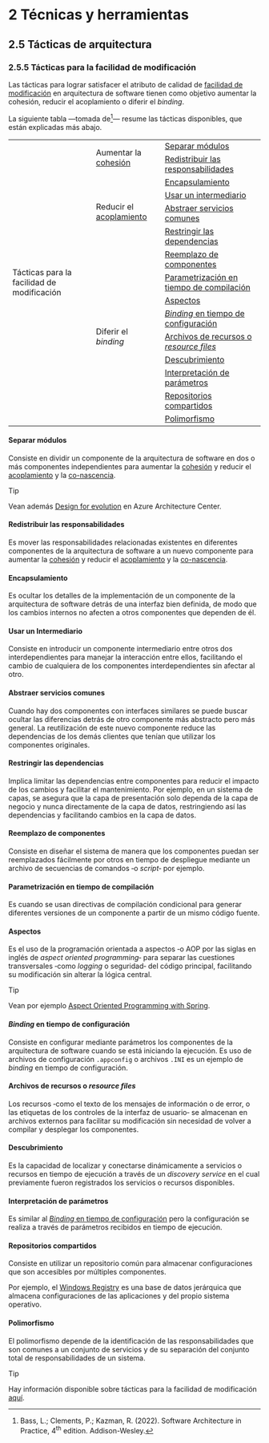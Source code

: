 # 2 Técnicas y herramientas

## 2.5 Tácticas de arquitectura

### 2.5.5 Tácticas para la facilidad de modificación

Las tácticas para lograr satisfacer el atributo de calidad de [facilidad de
modificación](/4_Conceptos/4_Facilidad_de_modificacion.md) en arquitectura de
software tienen como objetivo aumentar la cohesión, reducir el acoplamiento o
diferir el *binding*.

La siguiente tabla —tomada de[^1]— resume las tácticas disponibles, que están
explicadas más abajo.

[^1]: Bass, L.; Clements, P.; Kazman, R. (2022). Software Architecture in
    Practice, 4<sup>th</sup> edition. Addison-Wesley.

<table>
  <tr>
    <td rowspan="15">
      Tácticas para la facilidad de modificación
    </td>
    <td rowspan="2">
      Aumentar la <a href="/4_Conceptos/4_Cohesion.md">cohesión</a>
    </td>
    <td>
      <a href="#separar-módulos">Separar módulos</a>
    </td>
  </tr>
  <tr>
    <td>
      <a href="#redistribuir-las-responsabilidades">Redistribuir las responsabilidades</a>
    </td>
  </tr>
  <tr>
    <td rowspan="4">
      Reducir el <a href="/4_Conceptos/4_Acoplamiento.md">acoplamiento</a>
    </td>
    <td>
      <a href="#encapsulamiento">Encapsulamiento</a>
    </td>
  </tr>
  <tr>
    <td>
      <a href="#usar-un-intermediario">Usar un intermediario</a>
    </td>
  </tr>
  <tr>
    <td>
      <a href="#abstraer-servicios-comunes">Abstraer servicios comunes</a>
    </td>
  </tr>
  <tr>
    <td>
      <a href="#restringir-las-dependencias">Restringir las dependencias</a>
    </td>
  </tr>
  <tr>
    <td rowspan="9">
      Diferir el <i>binding</i>
    </td>
    <td>
      <a href="#reemplazo-de-componentes">Reemplazo de componentes</a>
    </td>
  </tr>
  <tr>
    <td>
      <a href="#parametrización-en-tiempo-de-compilación">Parametrización en
      tiempo de compilación</a>
    </td>
  </tr>
  <tr>
    <td>
      <a href="#aspectos">Aspectos</a>
    </td>
  </tr>
  <tr>
    <td>
      <a href="#binding-en-tiempo-de-configuración"><i>Binding</i> en tiempo de
      configuración</a>
    </td>
  </tr>
  <tr>
    <td>
      <a href="#archivos-de-recursos-o-resource-files">Archivos de recursos o
      <i>resource files</i></a>
    </td>
  </tr>
  <tr>
    <td>
      <a href="#descubrimiento">Descubrimiento</a>
    </td>
  </tr>
  <tr>
    <td>
      <a href="#interpretación-de-parámetros">Interpretación de parámetros</a>
    </td>
  </tr>
  <tr>
    <td>
      <a href="#repositorios-compartidos">Repositorios compartidos</a>
    </td>
  </tr>
  <tr>
    <td>
      <a href="#polimorfismo">Polimorfismo</a>
    </td>
  </tr>
</table>

#### Separar módulos

Consiste en dividir un componente de la arquitectura de software en dos o más
componentes independientes para aumentar la
[cohesión](/4_Conceptos/4_Cohesion.md) y reducir el
[acoplamiento](/4_Conceptos/4_Acoplamiento.md) y la
[co-nascencia](/4_Conceptos/4_Connascence.md).

> [!TIP]
> Vean además [Design for
> evolution](https://learn.microsoft.com/en-us/azure/architecture/guide/design-principles/design-for-evolution)
> en Azure Architecture Center.

#### Redistribuir las responsabilidades

Es mover las responsabilidades relacionadas existentes en diferentes componentes
de la arquitectura de software a un nuevo componente para aumentar la
[cohesión](/4_Conceptos/4_Cohesion.md) y reducir el
[acoplamiento](/4_Conceptos/4_Acoplamiento.md) y la
[co-nascencia](/4_Conceptos/4_Connascence.md).

#### Encapsulamiento

Es ocultar los detalles de la implementación de un componente de la arquitectura
de software detrás de una interfaz bien definida, de modo que los cambios
internos no afecten a otros componentes que dependen de él.

#### Usar un Intermediario

Consiste en introducir un componente intermediario entre otros dos
interdependientes para manejar la interacción entre ellos, facilitando el cambio
de cualquiera de los componentes interdependientes sin afectar al otro.

#### Abstraer servicios comunes

Cuando hay dos componentes con interfaces similares se puede buscar ocultar las
diferencias detrás de otro componente más abstracto pero más general. La
reutilización de este nuevo componente reduce las dependencias de los demás
clientes que tenían que utilizar los componentes originales.

#### Restringir las dependencias

Implica limitar las dependencias entre componentes para reducir el impacto de
los cambios y facilitar el mantenimiento. Por ejemplo, en un sistema de capas,
se asegura que la capa de presentación solo dependa de la capa de negocio y
nunca directamente de la capa de datos, restringiendo así las dependencias y
facilitando cambios en la capa de datos.

#### Reemplazo de componentes

Consiste en diseñar el sistema de manera que los componentes puedan ser
reemplazados fácilmente por otros en tiempo de despliegue mediante un archivo de
secuencias de comandos ‑o *script*‑ por ejemplo.

#### Parametrización en tiempo de compilación

Es cuando se usan directivas de compilación condicional para generar diferentes
versiones de un componente a partir de un mismo código fuente.

#### Aspectos

Es el uso de la programación orientada a aspectos ‑o AOP por las siglas en
inglés de  *aspect oriented programming*‑ para separar las cuestiones
transversales ‑como *logging* o seguridad‑ del código principal, facilitando su
modificación sin alterar la lógica central.

> [!TIP]
> Vean por ejemplo [Aspect Oriented Programming with
> Spring](https://docs.spring.io/spring-framework/reference/core/aop.html).

#### *Binding* en tiempo de configuración

Consiste en configurar mediante parámetros los componentes de la arquitectura de
software cuando se está iniciando la ejecución. Es uso de archivos de
configuración `.appconfig` o archivos `.INI` es un ejemplo de *binding* en
tiempo de configuración.

#### Archivos de recursos o *resource files*

Los recursos ‑como el texto de los mensajes de información o de error, o las
etiquetas de los controles de la interfaz de usuario‑ se almacenan en archivos
externos para facilitar su modificación sin necesidad de volver a compilar y
desplegar los componentes.

#### Descubrimiento

Es la capacidad de localizar y conectarse dinámicamente a servicios o recursos
en tiempo de ejecución a través de un *discovery service* en el cual previamente
fueron registrados los servicios o recursos disponibles.

#### Interpretación de parámetros

Es similar al [*Binding* en tiempo de
configuración](#binding-en-tiempo-de-configuración) pero la configuración se
realiza a través de parámetros recibidos en tiempo de ejecución.

#### Repositorios compartidos

Consiste en utilizar un repositorio común para almacenar configuraciones que son
accesibles por múltiples componentes.

Por ejemplo, el [Windows
Registry](https://learn.microsoft.com/en-us/troubleshoot/windows-server/performance/windows-registry-advanced-users)
es una base de datos jerárquica que almacena configuraciones de las aplicaciones
y del propio sistema operativo.

#### Polimorfismo

El polimorfismo depende de la identificación de las responsabilidades que son
comunes a un conjunto de servicios y de su separación del conjunto total de
responsabilidades de un sistema.

> [!TIP]
> Hay información disponible sobre tácticas para la facilidad de modificación
> [aquí](https://insights.sei.cmu.edu/documents/778/2007_005_001_14858.pdf).
